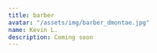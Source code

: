 ```yaml
---
title: barber
avatar: "/assets/img/barber_dmontae.jpg"
name: Kevin L.
description: Coming soon
---
```


